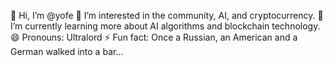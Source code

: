 👋 Hi, I’m @yofe
👀 I’m interested in the community, AI, and cryptocurrency.
🌱 I’m currently learning more about AI algorithms and blockchain technology.
😄 Pronouns: Ultralord
⚡ Fun fact: Once a Russian, an American and a German walked into a bar...

<!---
yofe145/yofe145 is a ✨ special ✨ repository because its `README.md` (this file) appears on your GitHub profile.
You can click the Preview link to take a look at your changes.

